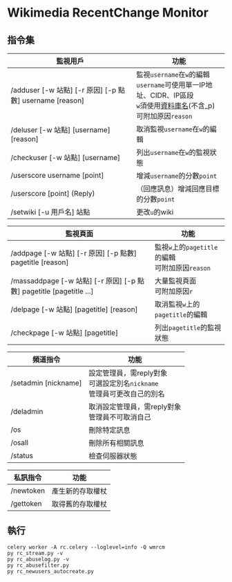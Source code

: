 # Wikimedia RecentChange Monitor

## 指令集
| 監視用戶 | 功能 |
| ---- | ---- |
| /adduser [-w 站點] [-r 原因] [-p 點數] username [reason] | 監視`username`在`w`的編輯<br>`username`可使用單一IP地址、CIDR、IP區段<br>`w`須使用[資料庫名](https://quarry.wmflabs.org/query/278)(不含_p)<br>可附加原因`reason` |
| /deluser [-w 站點] [username] [reason] | 取消監視`username`在`w`的編輯 |
| /checkuser [-w 站點] [username] | 列出`username`在`w`的監視狀態 |
| /userscore username [point] | 增減`username`的分數`point` |
| /userscore [point] (Reply) | （回應訊息）增減回應目標的分數`point` |
| /setwiki [-u 用戶名] 站點 | 更改`u`的wiki |

| 監視頁面 | 功能 |
| ---- | ---- |
| /addpage [-w 站點] [-r 原因] [-p 點數] pagetitle [reason] | 監視`w`上的`pagetitle`的編輯<br>可附加原因`reason` |
| /massaddpage [-w 站點] [-r 原因] [-p 點數] pagetitle [pagetitle ...] | 大量監視頁面<br>可附加原因`r` |
| /delpage [-w 站點] [pagetitle] [reason] | 取消監視`w`上的`pagetitle`的編輯 |
| /checkpage [-w 站點] [pagetitle] | 列出`pagetitle`的監視狀態 |

| 頻道指令 | 功能 |
| ------------- | ------------- |
| /setadmin [nickname] | 設定管理員，需reply對象<br>可選設定別名`nickname`<br>管理員可更改自己的別名 |
| /deladmin | 取消設定管理員，需reply對象<br>管理員不可取消自己 |
| /os | 刪除特定訊息 |
| /osall | 刪除所有相關訊息 |
| /status | 檢查伺服器狀態 |

| 私訊指令 | 功能 |
| ------------- | ------------- |
| /newtoken | 產生新的存取權杖 |
| /gettoken | 取得舊的存取權杖 |

## 執行
```
celery worker -A rc.celery --loglevel=info -Q wmrcm
py rc_stream.py -v
py rc_abuselog.py -v
py rc_abusefilter.py
py rc_newusers_autocreate.py
```
